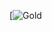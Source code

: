 [![Gold](https://www.canva.com/design/DAGQ3T3hlls/W7MqePsZJYEN5IuVBvY-wQ/edit?utm_content=DAGQ3T3hlls&utm_campaign=designshare&utm_medium=link2&utm_source=sharebutton)
